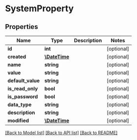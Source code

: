 # SystemProperty

## Properties
Name | Type | Description | Notes
------------ | ------------- | ------------- | -------------
**id** | **int** |  | [optional] 
**created** | [**\DateTime**](\DateTime.md) |  | [optional] 
**name** | **string** |  | [optional] 
**value** | **string** |  | [optional] 
**default_value** | **string** |  | [optional] 
**is_read_only** | **bool** |  | [optional] 
**is_password** | **bool** |  | [optional] 
**data_type** | **string** |  | [optional] 
**description** | **string** |  | [optional] 
**modified** | [**\DateTime**](\DateTime.md) |  | [optional] 

[[Back to Model list]](../README.md#documentation-for-models) [[Back to API list]](../README.md#documentation-for-api-endpoints) [[Back to README]](../README.md)


